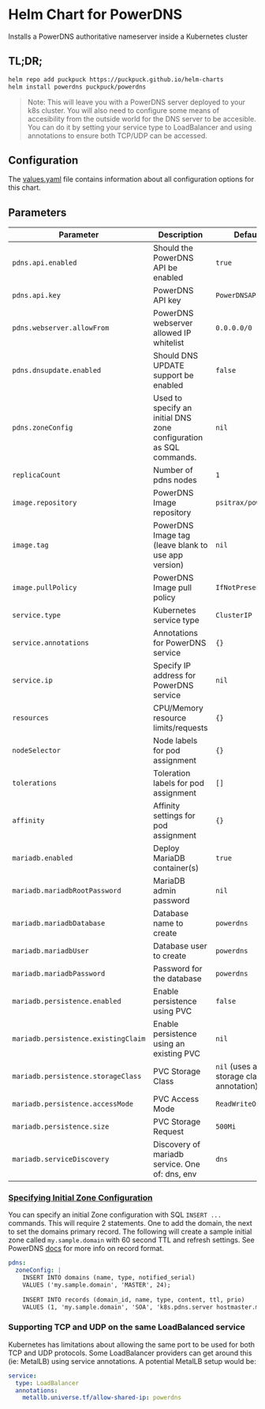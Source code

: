 # Helm Chart for PowerDNS

Installs a PowerDNS authoritative nameserver inside a Kubernetes cluster

## TL;DR;

```bash
helm repo add puckpuck https://puckpuck.github.io/helm-charts
helm install powerdns puckpuck/powerdns
```

> Note: This will leave you with a PowerDNS server deployed to your k8s cluster. You will also need to configure some means of accesibility from the outside world for the DNS server to be accesible. You can do it by setting your service type to LoadBalancer and using annotations to ensure both TCP/UDP can be accessed.


## Configuration

The [values.yaml](./values.yaml) file contains information about all configuration
options for this chart.

## Parameters

| Parameter | Description | Default |
| --- | --- | --- |
| `pdns.api.enabled` | Should the PowerDNS API be enabled | `true` |
| `pdns.api.key` | PowerDNS API key | `PowerDNSAPI` |
| `pdns.webserver.allowFrom` | PowerDNS webserver allowed IP whitelist | `0.0.0.0/0` |
| `pdns.dnsupdate.enabled` | Should DNS UPDATE support be enabled | `false` |
| `pdns.zoneConfig` | Used to specify an initial DNS zone configuration as SQL commands. | `nil` | 
| `replicaCount` | Number of pdns nodes | `1` |
| `image.repository` | PowerDNS Image repository | `psitrax/powerdns` |
| `image.tag` | PowerDNS Image tag (leave blank to use app version) | `nil` |
| `image.pullPolicy` | PowerDNS Image pull policy | `IfNotPresent` |
| `service.type` | Kubernetes service type | `ClusterIP` |
| `service.annotations` | Annotations for PowerDNS service | `{}` | 
| `service.ip` | Specify IP address for PowerDNS service | `nil` |
| `resources` | CPU/Memory resource limits/requests | `{}` |
| `nodeSelector` | Node labels for pod assignment | `{}` |
| `tolerations` | Toleration labels for pod assignment | `[]` |
| `affinity` | Affinity settings for pod assignment | `{}` |
| `mariadb.enabled` | Deploy MariaDB container(s) | `true` |
| `mariadb.mariadbRootPassword` | MariaDB admin password | `nil` |
| `mariadb.mariadbDatabase` | Database name to create | `powerdns` |
| `mariadb.mariadbUser` | Database user to create | `powerdns` |
| `mariadb.mariadbPassword` | Password for the database | `powerdns` |
| `mariadb.persistence.enabled` | Enable persistence using PVC | `false` |
| `mariadb.persistence.existingClaim` | Enable persistence using an existing PVC | `nil` |
| `mariadb.persistence.storageClass` | PVC Storage Class | `nil` (uses alpha storage class annotation) |
| `mariadb.persistence.accessMode` | PVC Access Mode | `ReadWriteOnce` |
| `mariadb.persistence.size` | PVC Storage Request | `500Mi` |
| `mariadb.serviceDiscovery` | Discovery of mariadb service. One of: dns, env | `dns` |

### [Specifying Initial Zone Configuration](#zone-config)

You can specify an initial Zone configuration with SQL `INSERT ...` commands. This will require 2 statements. One to add the domain, the next to set the domains primary record. The following will create a sample initial zone called `my.sample.domain` with 60 second TTL and refresh settings. See PowerDNS [docs](https://doc.powerdns.com/authoritative/) for more info on record format.

```yaml
pdns:
  zoneConfig: |
    INSERT INTO domains (name, type, notified_serial) 
    VALUES ('my.sample.domain', 'MASTER', 24);
    
    INSERT INTO records (domain_id, name, type, content, ttl, prio)
    VALUES (1, 'my.sample.domain', 'SOA', 'k8s.pdns.server hostmaster.my.sample.domain 24 60 60 60 60', 60, 0);
```

### Supporting TCP and UDP on the same LoadBalanced service

Kubernetes has limitations about allowing the same port to be used for both TCP and UDP protocols. Some LoadBalancer providers can get around this (ie: MetalLB) using service annotations. A potential MetalLB setup would be:

```yaml
service:
  type: LoadBalancer
  annotations:
    metallb.universe.tf/allow-shared-ip: powerdns 
```
